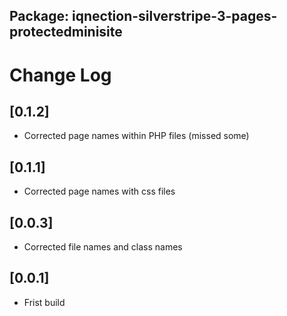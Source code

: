 ## Package: iqnection-silverstripe-3-pages-protectedminisite
# Change Log


## [0.1.2]
- Corrected page names within PHP files (missed some)

## [0.1.1]
- Corrected page names with css files

## [0.0.3]
- Corrected file names and class names

## [0.0.1]
- Frist build